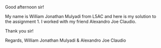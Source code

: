 Good afternoon sir!

My name is William Jonathan Mulyadi from L5AC and here is my solution to the assignment 1. 
I worked with my friend Alexandro Joe Claudio.

Thank you sir!

Regards, 
William Jonathan Mulyadi & Alexandro Joe Claudio
